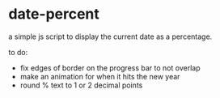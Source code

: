 # date-percent
a simple js script to display the current date as a percentage.


to do:

- fix edges of border on the progress bar to not overlap
- make an animation for when it hits the new year
- round % text to 1 or 2 decimal points
